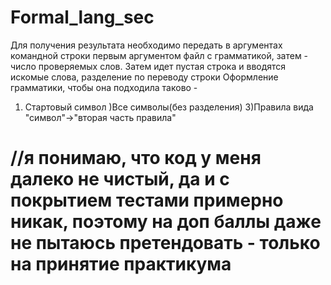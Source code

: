 # Formal_lang_sec
Для получения результата необходимо передать в аргументах командной строки первым аргументом файл с грамматикой, затем - число проверяемых слов.
Затем идет пустая строка и вводятся искомые слова, разделение по переводу строки
Оформление грамматики, чтобы она подходила таково - 
1) Стартовый символ
)Все символы(без разделения)
3)Правила вида "символ"->"вторая часть правила"
# //я понимаю, что код у меня далеко не чистый, да и с покрытием тестами примерно никак, поэтому на доп баллы даже не пытаюсь претендовать - только на принятие практикума
